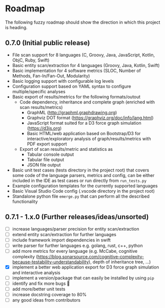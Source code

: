 Roadmap
=======

The following fuzzy roadmap should show the direction in which this project is heading.

0.7.0 (Initial public release)
------------------------------

- File scan support for 8 languages (C, Groovy, Java, JavaScript, Kotlin, ObjC, Ruby, Swift)
- Basic entity scan/extraction for 4 languages (Groovy, Java, Kotlin, Swift)
- Basic implementation for 4 software metrics (SLOC, Number of Methods, Fan-In/Fan-Out, Modularity)
- Basic logging support with configurable log levels
- Configuration support based on YAML syntax to configure multiple/specific analyses
- Basic export of results/metrics for the following formats/outout
  - Code dependency, inheritance and complete graph (enriched with scan results/metrics)
    - GraphML (http://graphml.graphdrawing.org)
    - Graphviz DOT format (https://graphviz.org/doc/info/lang.html)
    - JavaScript format suited for a D3 force graph simulation (https://d3js.org)
    - Basic HTML/web application based on Bootstrap/D3 for interactive/exploratory analysis of graph/results/metrics with PDF export support
  - Export of scan results/metric and statistics as
    - Tabular console output
    - Tabular file output
    - JSON file output
- Basic unit test cases (tests directory in the project root) that covers some code of the language parsers, metrics and config, can be either included in the IDE as test cases or run directly from `run_tests.py`
- Example configuration templates for the currently supported languages
- Basic Visual Studio Code config (.vscode directory in the project root)
- Standalone python file `emerge.py` that can perform all the described functionality


0.7.1 - 1.x.0 (Further releases/ideas/unsorted)
-----------------------------------------------

- [ ] increase languages/parser precision for entity scan/extraction
- [ ] extend entity scan/extraction for further languages
- [ ] include framework import dependencies in swift
- [ ] write parser for further languages e.g. golang, rust, c++, python
- [ ] add more metrics for every language (e.g. McCabe, cognitive complexity (https://blog.sonarsource.com/cognitive-complexity-because-testability-understandability), depth of inheritance tree, ...)
- [x] implement a better web application export for D3 force graph simulation and interactive analysis
- [ ] implement a version/package that can easily be installed by using `pip`
- [ ] identify and fix more bugs 🐞
- [ ] add more/better unit tests
- [ ] increase docstring coverage to 80%
- [ ] any good ideas from contributors